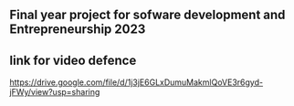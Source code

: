 ## Final year project for sofware development and Entrepreneurship 2023

## link for video defence

https://drive.google.com/file/d/1j3jE6GLxDumuMakmlQoVE3r6gyd-jFWy/view?usp=sharing
